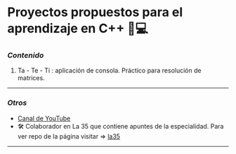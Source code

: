 # Proyectos propuestos para el aprendizaje en C++ 📝💻
### *Contenido*

1. Ta - Te - Ti : aplicación de consola. Práctico para resolución de matrices.

---
### *Otros* 
* [Canal de YouTube](https://www.example.com/my%20great%20page)  
* 🛠 Colaborador en La 35 que contiene apuntes de la especialidad. Para ver repo de la página visitar => [la35](https://github.com/la35/la35.github.io)
---
